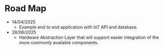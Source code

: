 # Road Map
- 14/04/2025
  - Example end to end application with IoT API and database.
- 28/06/2025
  - Hardware Abstraction Layer that will support easier integration of the more commonly available components.
